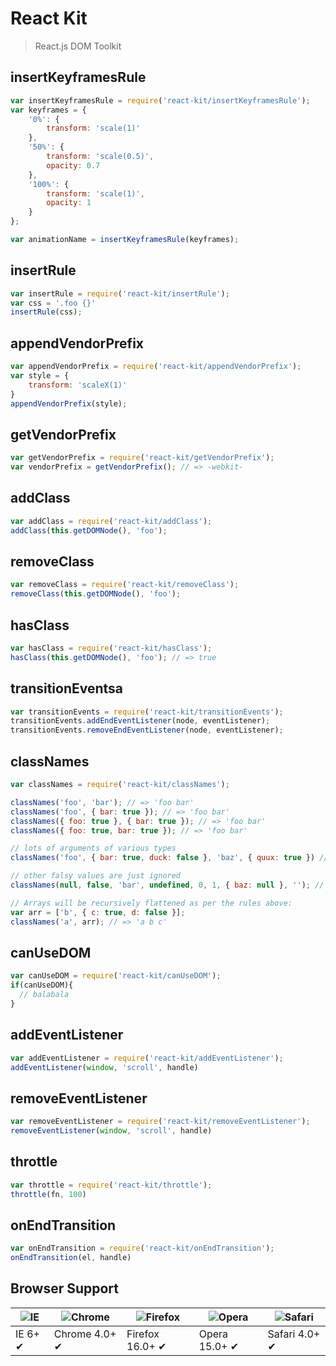 # React Kit
> React.js DOM Toolkit

## insertKeyframesRule

```js
var insertKeyframesRule = require('react-kit/insertKeyframesRule');
var keyframes = {
    '0%': {
        transform: 'scale(1)'
    },
    '50%': {
        transform: 'scale(0.5)',
        opacity: 0.7
    },
    '100%': {
        transform: 'scale(1)',
        opacity: 1
    }
};

var animationName = insertKeyframesRule(keyframes);
```

## insertRule

```js
var insertRule = require('react-kit/insertRule');
var css = '.foo {}'
insertRule(css);
```

## appendVendorPrefix

```js
var appendVendorPrefix = require('react-kit/appendVendorPrefix');
var style = {
    transform: 'scaleX(1)'
}
appendVendorPrefix(style);
```

## getVendorPrefix

```js
var getVendorPrefix = require('react-kit/getVendorPrefix');
var vendorPrefix = getVendorPrefix(); // => -webkit-
```

## addClass

```js
var addClass = require('react-kit/addClass');
addClass(this.getDOMNode(), 'foo');
```

## removeClass

```js
var removeClass = require('react-kit/removeClass');
removeClass(this.getDOMNode(), 'foo');
```

## hasClass

```js
var hasClass = require('react-kit/hasClass');
hasClass(this.getDOMNode(), 'foo'); // => true
```

## transitionEventsa

```js
var transitionEvents = require('react-kit/transitionEvents');
transitionEvents.addEndEventListener(node, eventListener);
transitionEvents.removeEndEventListener(node, eventListener);
```

## classNames

```js
var classNames = require('react-kit/classNames');

classNames('foo', 'bar'); // => 'foo bar'
classNames('foo', { bar: true }); // => 'foo bar'
classNames({ foo: true }, { bar: true }); // => 'foo bar'
classNames({ foo: true, bar: true }); // => 'foo bar'

// lots of arguments of various types
classNames('foo', { bar: true, duck: false }, 'baz', { quux: true }) // => 'foo bar baz quux'

// other falsy values are just ignored
classNames(null, false, 'bar', undefined, 0, 1, { baz: null }, ''); // => 'bar 1'

// Arrays will be recursively flattened as per the rules above:
var arr = ['b', { c: true, d: false }];
classNames('a', arr); // => 'a b c'
```

## canUseDOM

```js
var canUseDOM = require('react-kit/canUseDOM');
if(canUseDOM){
  // balabala
}
```

## addEventListener

```js
var addEventListener = require('react-kit/addEventListener');
addEventListener(window, 'scroll', handle)
```

## removeEventListener
```js
var removeEventListener = require('react-kit/removeEventListener');
removeEventListener(window, 'scroll', handle)
```

## throttle
```js
var throttle = require('react-kit/throttle');
throttle(fn, 100)
```

## onEndTransition
```js
var onEndTransition = require('react-kit/onEndTransition');
onEndTransition(el, handle)
```

## Browser Support

![IE](https://raw.github.com/alrra/browser-logos/master/internet-explorer/internet-explorer_48x48.png) | ![Chrome](https://raw.github.com/alrra/browser-logos/master/chrome/chrome_48x48.png) | ![Firefox](https://raw.github.com/alrra/browser-logos/master/firefox/firefox_48x48.png) | ![Opera](https://raw.github.com/alrra/browser-logos/master/opera/opera_48x48.png) | ![Safari](https://raw.github.com/alrra/browser-logos/master/safari/safari_48x48.png)
--- | --- | --- | --- | --- |
IE 6+ ✔ | Chrome 4.0+ ✔ | Firefox 16.0+ ✔ | Opera 15.0+ ✔ | Safari 4.0+ ✔ |
